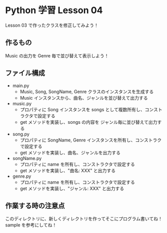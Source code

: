 # Python 学習 Lesson 04
Lesson 03 で作ったクラスを修正してみよう！

## 作るもの
Music の出力を Genre 毎で並び替えて表示しよう！

## ファイル構成
- main.py
  - Music, Song, SongName, Genre クラスのインスタンスを生成する
  - Music インスタンスから、曲名、ジャンルを並び替えて出力する
- music.py
  - プロパティに Song インスタンスを songs として複数所有し、コンストラクタで設定する
  - get メソッドを実装し、songs の内容を ジャンル毎に並び替えて出力する
- song.py
  - プロパティに SongName, Genre インスタンスを所有し、コンストラクで設定する
  - get メソッドを実装し、曲名、ジャンルを出力する
- songName.py
  - プロパティに name を所有し、コンストラクタで設定する
  - get メソッドを実装し、"曲名: XXX" と出力する
- genre.py
  - プロパティに name を所有し、コンストラクタで設定する
  - get メソッドを実装し、"ジャンル: XXX" と出力する

## 作業する時の注意点
このディレクトリに、新しくディレクトリを作ってそこにプログラム書いてね！
sample を参考にしてね！
